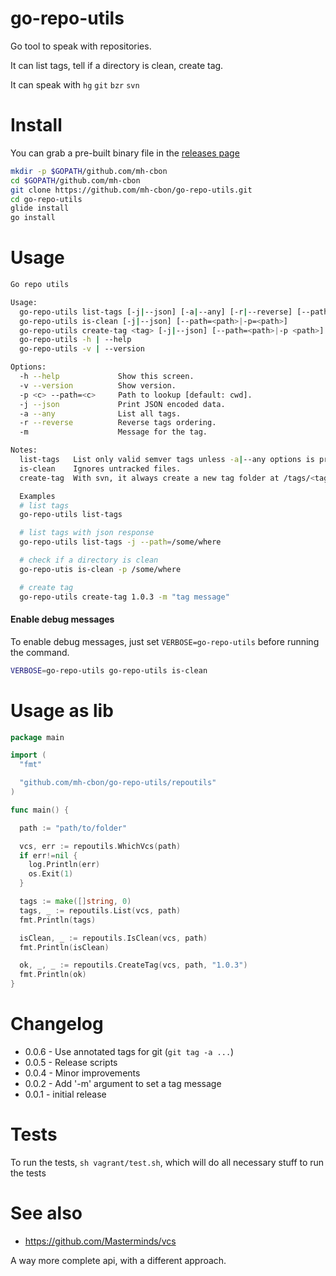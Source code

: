 # go-repo-utils

Go tool to speak with repositories.

It can list tags, tell if a directory is clean, create tag.

It can speak with `hg` `git` `bzr` `svn`

# Install

You can grab a pre-built binary file in the [releases page](https://github.com/mh-cbon/go-repo-utils/releases)

```sh
mkdir -p $GOPATH/github.com/mh-cbon
cd $GOPATH/github.com/mh-cbon
git clone https://github.com/mh-cbon/go-repo-utils.git
cd go-repo-utils
glide install
go install
```

# Usage

```sh
Go repo utils

Usage:
  go-repo-utils list-tags [-j|--json] [-a|--any] [-r|--reverse] [--path=<path>|-p <path>]
  go-repo-utils is-clean [-j|--json] [--path=<path>|-p=<path>]
  go-repo-utils create-tag <tag> [-j|--json] [--path=<path>|-p <path>] [-m <message>]
  go-repo-utils -h | --help
  go-repo-utils -v | --version

Options:
  -h --help             Show this screen.
  -v --version          Show version.
  -p <c> --path=<c>     Path to lookup [default: cwd].
  -j --json             Print JSON encoded data.
  -a --any              List all tags.
  -r --reverse          Reverse tags ordering.
  -m                    Message for the tag.

Notes:
  list-tags   List only valid semver tags unless -a|--any options is provided.
  is-clean    Ignores untracked files.
  create-tag  With svn, it always create a new tag folder at /tags/<tag>.

  Examples
  # list tags
  go-repo-utils list-tags

  # list tags with json response
  go-repo-utils list-tags -j --path=/some/where

  # check if a directory is clean
  go-repo-utis is-clean -p /some/where

  # create tag
  go-repo-utils create-tag 1.0.3 -m "tag message"
```

#### Enable debug messages

To enable debug messages, just set `VERBOSE=go-repo-utils` before running the command.

```sh
VERBOSE=go-repo-utils go-repo-utils is-clean
```

# Usage as lib

```go
package main

import (
  "fmt"

  "github.com/mh-cbon/go-repo-utils/repoutils"
)

func main() {

  path := "path/to/folder"

  vcs, err := repoutils.WhichVcs(path)
  if err!=nil {
    log.Println(err)
    os.Exit(1)
  }

  tags := make([]string, 0)
  tags, _ := repoutils.List(vcs, path)
  fmt.Println(tags)

  isClean, _ := repoutils.IsClean(vcs, path)
  fmt.Println(isClean)

  ok, _, _ := repoutils.CreateTag(vcs, path, "1.0.3")
  fmt.Println(ok)
}

```

# Changelog

- 0.0.6 - Use annotated tags for git (`git tag -a ...`)
- 0.0.5 - Release scripts
- 0.0.4 - Minor improvements
- 0.0.2 - Add '-m' argument to set a tag message
- 0.0.1 - initial release

# Tests

To run the tests, `sh vagrant/test.sh`, which will do all necessary stuff to run the tests

# See also

- https://github.com/Masterminds/vcs

A way more complete api, with a different approach.
